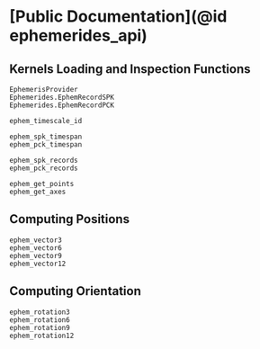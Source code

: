 # [Public Documentation](@id ephemerides_api)


## Kernels Loading and Inspection Functions

```@docs
EphemerisProvider 
Ephemerides.EphemRecordSPK 
Ephemerides.EphemRecordPCK 

ephem_timescale_id

ephem_spk_timespan
ephem_pck_timespan

ephem_spk_records
ephem_pck_records

ephem_get_points
ephem_get_axes
```

## Computing Positions

```@docs
ephem_vector3
ephem_vector6
ephem_vector9
ephem_vector12
```

## Computing Orientation

```@docs
ephem_rotation3
ephem_rotation6
ephem_rotation9
ephem_rotation12
```
